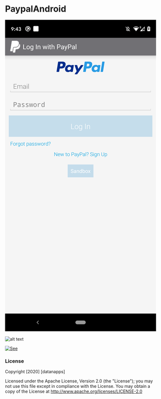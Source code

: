 # PaypalAndroid


![alt text](https://github.com/datanapps/PaypalAndroid/blob/master/screens/device-2020-07-04-214327.png)



![alt text](https://github.com/datanapps/CachingWithRetrofit/blob/master/screens/device-2020-07-04-214311.png)


 [![See](https://datanapps.com/public/dnarestapi/buy/buy_coffee2.png)](https://www.paypal.me/datanappspaynow)

  ### License

Copyright [2020] [datanapps]

   Licensed under the Apache License, Version 2.0 (the "License");
   you may not use this file except in compliance with the License.
   You may obtain a copy of the License at
   http://www.apache.org/licenses/LICENSE-2.0
